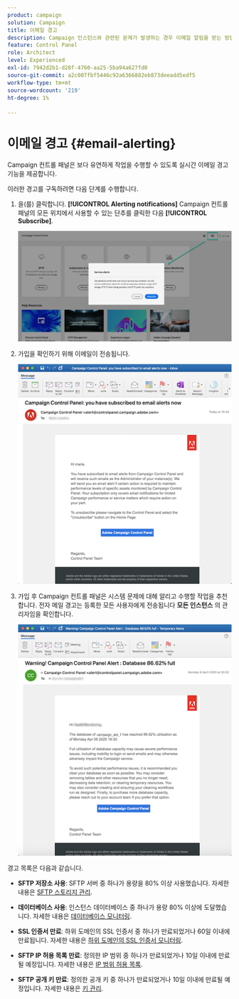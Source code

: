 ```yaml
---
product: campaign
solution: Campaign
title: 이메일 경고
description: Campaign 인스턴스와 관련된 문제가 발생하는 경우 이메일 알림을 받는 방법을 알아봅니다
feature: Control Panel
role: Architect
level: Experienced
exl-id: 7942d2b1-d28f-4760-aa25-5ba94a627fd0
source-git-commit: a2c007fbf5446c92a6366882eb873deeadd5edf5
workflow-type: tm+mt
source-wordcount: '219'
ht-degree: 1%

---
```


# 이메일 경고 {#email-alerting}

Campaign 컨트롤 패널은 보다 유연하게 작업을 수행할 수 있도록 실시간 이메일 경고 기능을 제공합니다.

이러한 경고를 구독하려면 다음 단계를 수행합니다.

1. 을(를) 클릭합니다. **[!UICONTROL Alerting notifications]** Campaign 컨트롤 패널의 모든 위치에서 사용할 수 있는 단추를 클릭한 다음 **[!UICONTROL Subscribe]**.

   ![](assets/subscribing.png)

1. 가입을 확인하기 위해 이메일이 전송됩니다.

   ![](assets/email_subscription.png)

1. 가입 후 Campaign 컨트롤 패널은 시스템 문제에 대해 알리고 수행할 작업을 추천합니다. 전자 메일 경고는 등록한 모든 사용자에게 전송됩니다 **모든 인스턴스** 의 관리자임을 확인합니다.

   ![](assets/alert_sample.png)

경고 목록은 다음과 같습니다.

* **SFTP 저장소 사용**: SFTP 서버 중 하나가 용량을 80% 이상 사용했습니다. 자세한 내용은 [SFTP 스토리지 관리](../../sftp/using/sftp-storage-management.md).

* **데이터베이스 사용**: 인스턴스 데이터베이스 중 하나가 용량 80% 이상에 도달했습니다. 자세한 내용은 [데이터베이스 모니터링](../../performance-monitoring/using/database-monitoring.md).

* **SSL 인증서 만료**: 하위 도메인의 SSL 인증서 중 하나가 만료되었거나 60일 이내에 만료됩니다. 자세한 내용은 [하위 도메인의 SSL 인증서 모니터링](../../subdomains-certificates/using/monitoring-ssl-certificates.md).

* **SFTP IP 허용 목록 만료**: 정의한 IP 범위 중 하나가 만료되었거나 10일 이내에 만료될 예정입니다. 자세한 내용은 [IP 범위 허용 목록](../../sftp/using/ip-range-allow-listing.md).

* **SFTP 공개 키 만료**: 정의한 공개 키 중 하나가 만료되었거나 10일 이내에 만료될 예정입니다. 자세한 내용은 [키 관리](../../sftp/using/key-management.md).

<!--* **Long running Queries**: A query has been running for more than 24 hours on one of your instances. See [Monitoring active queries](database-active-queries.md).-->